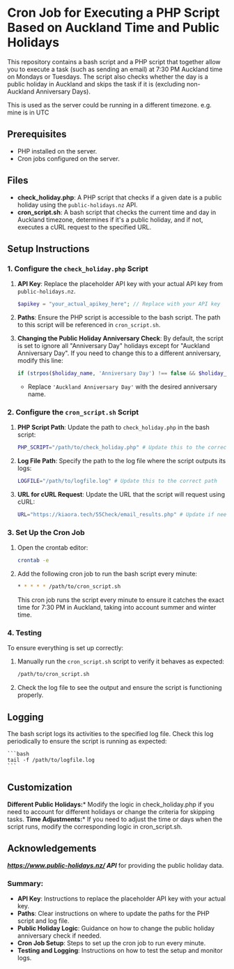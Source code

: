 # Cron Job for Executing a PHP Script Based on Auckland Time and Public Holidays

This repository contains a bash script and a PHP script that together allow you to execute a task (such as sending an email) at 7:30 PM Auckland time on Mondays or Tuesdays. The script also checks whether the day is a public holiday in Auckland and skips the task if it is (excluding non-Auckland Anniversary Days).

This is used as the server could be running in a different timezone. e.g. mine is in UTC

## Prerequisites

- PHP installed on the server.
- Cron jobs configured on the server.

## Files

- **check_holiday.php**: A PHP script that checks if a given date is a public holiday using the `public-holidays.nz` API.
- **cron_script.sh**: A bash script that checks the current time and day in Auckland timezone, determines if it's a public holiday, and if not, executes a cURL request to the specified URL.

## Setup Instructions

### 1. Configure the `check_holiday.php` Script

1. **API Key**: Replace the placeholder API key with your actual API key from `public-holidays.nz`.

    ```php
    $apikey = "your_actual_apikey_here"; // Replace with your API key
    ```

2. **Paths**: Ensure the PHP script is accessible to the bash script. The path to this script will be referenced in `cron_script.sh`.

3. **Changing the Public Holiday Anniversary Check**: By default, the script is set to ignore all "Anniversary Day" holidays except for "Auckland Anniversary Day". If you need to change this to a different anniversary, modify this line:

    ```php
    if (strpos($holiday_name, 'Anniversary Day') !== false && $holiday_name !== 'Auckland Anniversary Day') {
    ```

    - Replace `'Auckland Anniversary Day'` with the desired anniversary name.

### 2. Configure the `cron_script.sh` Script

1. **PHP Script Path**: Update the path to `check_holiday.php` in the bash script:

    ```bash
    PHP_SCRIPT="/path/to/check_holiday.php" # Update this to the correct path
    ```

2. **Log File Path**: Specify the path to the log file where the script outputs its logs:

    ```bash
    LOGFILE="/path/to/logfile.log" # Update this to the correct path
    ```

3. **URL for cURL Request**: Update the URL that the script will request using cURL:

    ```bash
    URL="https://kiaora.tech/55Check/email_results.php" # Update if needed
    ```

### 3. Set Up the Cron Job

1. Open the crontab editor:

    ```bash
    crontab -e
    ```

2. Add the following cron job to run the bash script every minute:

    ```bash
    * * * * * /path/to/cron_script.sh
    ```

    This cron job runs the script every minute to ensure it catches the exact time for 7:30 PM in Auckland, taking into account summer and winter time.

### 4. Testing

To ensure everything is set up correctly:

1. Manually run the `cron_script.sh` script to verify it behaves as expected:

    ```bash
    /path/to/cron_script.sh
    ```

2. Check the log file to see the output and ensure the script is functioning properly.

## Logging

The bash script logs its activities to the specified log file. Check this log periodically to ensure the script is running as expected:

    ```bash
    tail -f /path/to/logfile.log
    ```

## Customization
**Different Public Holidays:*** Modify the logic in check_holiday.php if you need to account for different holidays or change the criteria for skipping tasks.
**Time Adjustments:*** If you need to adjust the time or days when the script runs, modify the corresponding logic in cron_script.sh.

## Acknowledgements
***https://www.public-holidays.nz/ API*** for providing the public holiday data.


### Summary:

- **API Key**: Instructions to replace the placeholder API key with your actual key.
- **Paths**: Clear instructions on where to update the paths for the PHP script and log file.
- **Public Holiday Logic**: Guidance on how to change the public holiday anniversary check if needed.
- **Cron Job Setup**: Steps to set up the cron job to run every minute.
- **Testing and Logging**: Instructions on how to test the setup and monitor logs.



